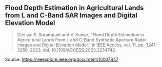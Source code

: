 ## Flood Depth Estimation in Agricultural Lands from L and C-Band SAR Images and Digital Elevation Model  
  
>Cite as: S. Surampudi and V. Kumar, "Flood Depth Estimation in Agricultural Lands From L and C-Band Synthetic Aperture Radar Images and Digital Elevation Model," in IEEE Access, vol. 11, pp. 3241-3256, 2023, doi: 10.1109/ACCESS.2023.3234742.

Source: https://ieeexplore.ieee.org/document/10007847
